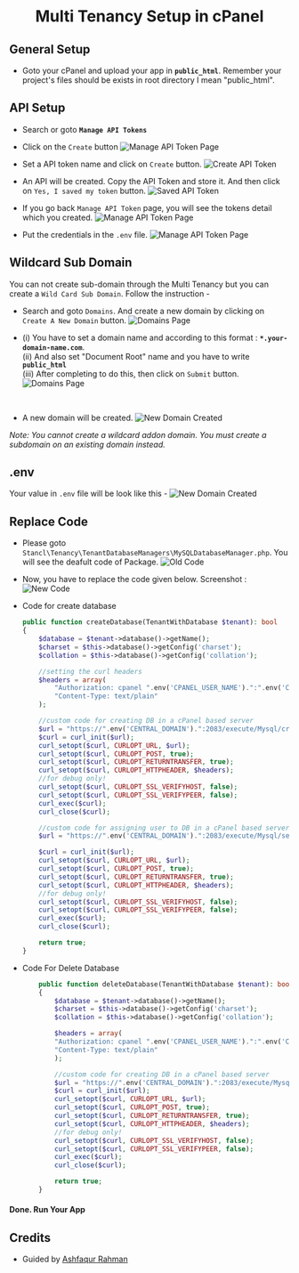 <div align='center'>

# Multi Tenancy Setup in cPanel
</div>

## General Setup
- Goto your cPanel and upload your app in <b>`public_html`</b>. Remember your project's  files should be exists in root directory I mean "public_html".

## API Setup
- Search or goto  <b>`Manage API Tokens`</b>

- Click on the `Create` button
 ![Manage API Token Page](https://snipboard.io/3sYbCP.jpg)

- Set a API token name and click on `Create` button.
 ![Create API Token](https://snipboard.io/DgLBF1.jpg)

- An API will be created. Copy the API Token and store it. And then click on `Yes, I saved my token` button.
 ![Saved API Token](https://snipboard.io/wReKb9.jpg)

- If you go back `Manage API Token` page, you will see the tokens detail which you created.
![Manage API Token Page](https://snipboard.io/i0IE84.jpg)

- Put the credentials in the `.env` file.
![Manage API Token Page](https://snipboard.io/J3EcUF.jpg)


## Wildcard Sub Domain
You can not create sub-domain through the Multi Tenancy but you can create a `Wild Card Sub Domain`. Follow the instruction - 

- Search and goto `Domains`. And create a new domain by clicking on `Create A New Domain` button.
![Domains Page](https://snipboard.io/ZstM8Q.jpg)

- (i) You have to set a domain name and according to this format : <b>`*.your-domain-name.com`</b>. <br>
(ii)  And also set "Document Root" name and you have to write <b>`public_html`</b>  <br>
(iii) After completing to do this, then click on `Submit` button.
![Domains Page](https://snipboard.io/WV5rpz.jpg)
 <br>

- A new domain will be created.
![New Domain Created](https://snipboard.io/vyzCMm.jpg)


<i>Note: You cannot create a wildcard addon domain. You must create a subdomain on an existing domain instead.</i>

## .env
Your value in `.env`  file will be look like this -
![New Domain Created](https://snipboard.io/Oft10q.jpg)


## Replace Code 

- Please goto `Stancl\Tenancy\TenantDatabaseManagers\MySQLDatabaseManager.php`. 
You will see the deafult code of Package.
![Old Code](https://snipboard.io/4edpjv.jpg)


- Now, you have to replace the code given below. Screenshot :
![New Code](https://snipboard.io/YRga4B.jpg)

- Code for create database
    ```php
    public function createDatabase(TenantWithDatabase $tenant): bool
    {
        $database = $tenant->database()->getName();
        $charset = $this->database()->getConfig('charset');
        $collation = $this->database()->getConfig('collation');

        //setting the curl headers
        $headers = array(
            "Authorization: cpanel ".env('CPANEL_USER_NAME').":".env('CPANEL_API_KEY'),
            "Content-Type: text/plain"
        );

        //custom code for creating DB in a cPanel based server
        $url = "https://".env('CENTRAL_DOMAIN').":2083/execute/Mysql/create_database?name=".$database;
        $curl = curl_init($url);
        curl_setopt($curl, CURLOPT_URL, $url);
        curl_setopt($curl, CURLOPT_POST, true);
        curl_setopt($curl, CURLOPT_RETURNTRANSFER, true);
        curl_setopt($curl, CURLOPT_HTTPHEADER, $headers);
        //for debug only!
        curl_setopt($curl, CURLOPT_SSL_VERIFYHOST, false);
        curl_setopt($curl, CURLOPT_SSL_VERIFYPEER, false);
        curl_exec($curl);
        curl_close($curl);

        //custom code for assigning user to DB in a cPanel based server
        $url = "https://".env('CENTRAL_DOMAIN').":2083/execute/Mysql/set_privileges_on_database?user=".env('DB_USERNAME')."&database=".$database."&privileges=ALL";

        $curl = curl_init($url);
        curl_setopt($curl, CURLOPT_URL, $url);
        curl_setopt($curl, CURLOPT_POST, true);
        curl_setopt($curl, CURLOPT_RETURNTRANSFER, true);
        curl_setopt($curl, CURLOPT_HTTPHEADER, $headers);
        //for debug only!
        curl_setopt($curl, CURLOPT_SSL_VERIFYHOST, false);
        curl_setopt($curl, CURLOPT_SSL_VERIFYPEER, false);
        curl_exec($curl);
        curl_close($curl);

        return true;
    }
    ```

- Code For Delete Database 

    ```php
        public function deleteDatabase(TenantWithDatabase $tenant): bool
        {
            $database = $tenant->database()->getName();
            $charset = $this->database()->getConfig('charset');
            $collation = $this->database()->getConfig('collation');

            $headers = array(
            "Authorization: cpanel ".env('CPANEL_USER_NAME').":".env('CPANEL_API_KEY'),
            "Content-Type: text/plain"
            );

            //custom code for creating DB in a cPanel based server
            $url = "https://".env('CENTRAL_DOMAIN').":2083/execute/Mysql/delete_database?name=".$database;
            $curl = curl_init($url);
            curl_setopt($curl, CURLOPT_URL, $url);
            curl_setopt($curl, CURLOPT_POST, true);
            curl_setopt($curl, CURLOPT_RETURNTRANSFER, true);
            curl_setopt($curl, CURLOPT_HTTPHEADER, $headers);
            //for debug only!
            curl_setopt($curl, CURLOPT_SSL_VERIFYHOST, false);
            curl_setopt($curl, CURLOPT_SSL_VERIFYPEER, false);
            curl_exec($curl);
            curl_close($curl);

            return true;
        }
    ```

#### Done. Run Your App

## Credits
- Guided by [Ashfaqur Rahman](https://github.com/ashfaqdev)
